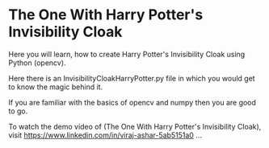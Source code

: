 # The One With Harry Potter's Invisibility Cloak
Here you will learn, how to create Harry Potter's Invisibility Cloak using Python (opencv).

Here there is an InvisibilityCloakHarryPotter.py file in which you would get to know the magic behind it.

If you are familiar with the basics of opencv and numpy then you are good to go.

To watch the demo video of (The One With Harry Potter's Invisibility Cloak), visit https://www.linkedin.com/in/viraj-ashar-5ab5151a0 ...
